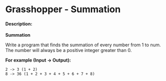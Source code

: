 # Grasshopper - Summation
#### Description:

**Summation**

Write a program that finds the summation of every number from 1 to num. The number will always be a positive integer greater than 0.

**For example (Input -> Output):**

    2 -> 3 (1 + 2)
    8 -> 36 (1 + 2 + 3 + 4 + 5 + 6 + 7 + 8)
